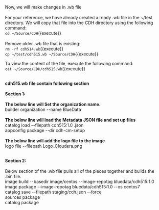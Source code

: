 Now, we will make changes in .wb file <br>
<br>
For your reference, we have already created a ready .wb file in the ~/test directory. We will copy that file into the CDH directory using the following command:<br>
`cd ~/Source/CDH`{{execute}}<br>
<br>Remove older .wb file that is existing:
<br>`rm -rf cdh514.wb`{{execute}}
<br>`cp ~/test/cdh515.wb ~/Source/CDH`{{execute}}

To view the content of the file, execute the following command:<br>
`cat ~/Source/CDH/cdh515.wb`{{execute}}

<br><strong>cdh515.wb file contain following section</strong>
<br>
<br><b>Section 1:</b> <br>
<br><b>The below line will Set the organization name.</b>
<br>builder organization --name BlueData
<br>
<br><b>The below line will load the Metadata JSON file and set up files</b>
<br>catalog load --filepath cdh515:1.0 .json
<br>appconfig package --dir cdh-cm-setup
<br>
<br><b>The below line will add the logo file to the image</b>
<br>logo file --filepath Logo_Cloudera.png

<br><b>Section 2:</b> <br>
<br>Below section of the .wb file pulls all of the pieces together and builds the .bin file.
<br>image build --basedir image/centos --image-repotag bluedata/cdh515:1.0
<br>image package --image-repotag bluedata/cdh515:1.0 --os centos7
<br>catalog save --filepath staging/cdh.json --force
<br>sources package
<br>catalog package


